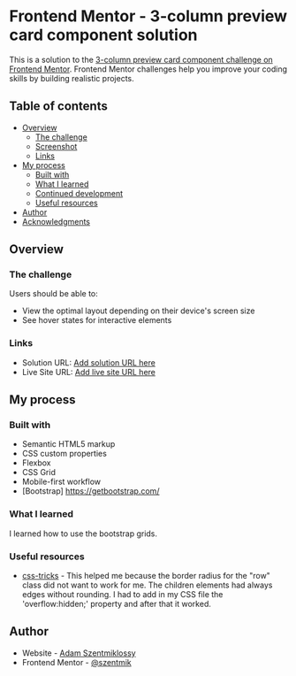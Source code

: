 # Frontend Mentor - 3-column preview card component solution

This is a solution to the [3-column preview card component challenge on Frontend Mentor](https://www.frontendmentor.io/challenges/3column-preview-card-component-pH92eAR2-). Frontend Mentor challenges help you improve your coding skills by building realistic projects. 

## Table of contents

- [Overview](#overview)
  - [The challenge](#the-challenge)
  - [Screenshot](#screenshot)
  - [Links](#links)
- [My process](#my-process)
  - [Built with](#built-with)
  - [What I learned](#what-i-learned)
  - [Continued development](#continued-development)
  - [Useful resources](#useful-resources)
- [Author](#author)
- [Acknowledgments](#acknowledgments)


## Overview

### The challenge

Users should be able to:

- View the optimal layout depending on their device's screen size
- See hover states for interactive elements



### Links

- Solution URL: [Add solution URL here](https://your-solution-url.com)
- Live Site URL: [Add live site URL here](https://your-live-site-url.com)

## My process

### Built with

- Semantic HTML5 markup
- CSS custom properties
- Flexbox
- CSS Grid
- Mobile-first workflow
- [Bootstrap] https://getbootstrap.com/


### What I learned

I learned how to use the bootstrap grids.


### Useful resources

- [css-tricks](https://css-tricks.com/almanac/properties/b/border-radius/) - This helped me because the border radius for the "row" class did not want to work for me. The children elements had always edges without rounding. I had to add in my CSS file the 'overflow:hidden;' property and after that it worked.

## Author

- Website - [Adam Szentmiklossy](https://www.your-site.com)
- Frontend Mentor - [@szentmik](https://www.frontendmentor.io/profile/szentmik)



